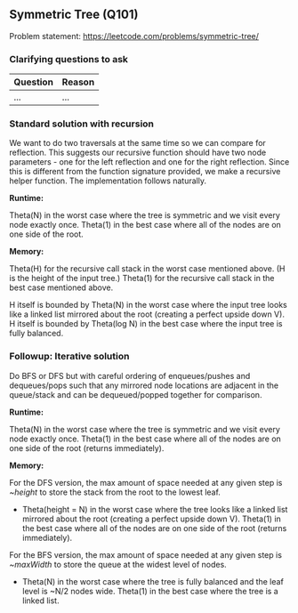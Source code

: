 ## Symmetric Tree (Q101)

Problem statement: https://leetcode.com/problems/symmetric-tree/

### Clarifying questions to ask

| Question | Reason |
| --- | --- |
| ... | ... |

### Standard solution with recursion

We want to do two traversals at the same time so we can compare for reflection. This suggests our recursive function should have two node parameters - one for the left reflection and one for the right reflection. Since this is different from the function signature provided, we make a recursive helper function. The implementation follows naturally.

**Runtime:**

Theta(N) in the worst case where the tree is symmetric and we visit every node exactly once. Theta(1) in the best case where all of the nodes are on one side of the root.

**Memory:**

Theta(H) for the recursive call stack in the worst case mentioned above. (H is the height of the input tree.) Theta(1) for the recursive call stack in the best case mentioned above.

H itself is bounded by Theta(N) in the worst case where the input tree looks like a linked list mirrored about the root (creating a perfect upside down V). H itself is bounded by Theta(log N) in the best case where the input tree is fully balanced.


### Followup: Iterative solution

Do BFS or DFS but with careful ordering of enqueues/pushes and dequeues/pops such that any mirrored node locations are adjacent in the queue/stack and can be dequeued/popped together for comparison.

**Runtime:**

Theta(N) in the worst case where the tree is symmetric and we visit every node exactly once. Theta(1) in the best case where all of the nodes are on one side of the root (returns immediately).

**Memory:**

For the DFS version, the max amount of space needed at any given step is *~height* to store the stack from the root to the lowest leaf.
- Theta(height = N) in the worst case where the tree looks like a linked list mirrored about the root (creating a perfect upside down V). Theta(1) in the best case where all of the nodes are on one side of the root (returns immediately).

For the BFS version, the max amount of space needed at any given step is *~maxWidth* to store the queue at the widest level of nodes.
- Theta(N) in the worst case where the tree is fully balanced and the leaf level is ~N/2 nodes wide. Theta(1) in the best case where the tree is a linked list.
